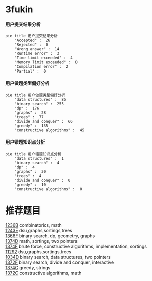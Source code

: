 # 3fukin

<!-- tabs:start -->



#### **用户提交结果分析**

```mermaid
pie title 用户提交结果分析
    "Accepted" :  26
    "Rejected" :  0
    "Wrong answer" :  14
    "Runtime error" :  3
    "Time limit exceeded" :  4
    "Memory limit exceeded" :  0
    "Compilation error" :  2
    "Partial" :  0
```

#### **用户做题类型偏好分析**

```mermaid
pie title 用户做题类型偏好分析
    "data structures" :  85
    "binary search" :  255
    "dp" :  176
    "graphs" :  28
    "trees" :  77
    "divide and conquer" :  66
    "greedy" :  135
    "constructive algorithms" :  45
```
#### **用户错题知识点分析**

```mermaid
pie title 用户错题知识点分析
    "data structures" :  1
    "binary search" :  4
    "dp" :  4
    "graphs" :  30
    "trees" :  4
    "divide and conquer" :  0
    "greedy" :  10
    "constructive algorithms" :  0
```



<!-- tabs:end -->
# 推荐题目
[1236B](https://codeforces.com/contest/1236/problem/B)		combinatorics,
                        math		  
[1243E](https://codeforces.com/contest/1243/problem/E)		dsu,graphs,sortings,trees		  
[1366F](https://codeforces.com/contest/1366/problem/F)		binary search,
                        dp,
                        geometry,
                        graphs		  
[1374D](https://codeforces.com/contest/1374/problem/D)		math,
                        sortings,
                        two pointers		  
[1374F](https://codeforces.com/contest/1374/problem/F)		brute force,
                        constructive algorithms,
                        implementation,
                        sortings		  
[11292](https://codeforces.com/contest/1129/problem/2)		dsu,graphs,sortings,trees		  
[1034D](https://codeforces.com/contest/1034/problem/D)		binary search,
                        data structures,
                        two pointers		  
[1372F](https://codeforces.com/contest/1372/problem/F)		binary search,
                        divide and conquer,
                        interactive		  
[1374C](https://codeforces.com/contest/1374/problem/C)		greedy,
                        strings		  
[1372C](https://codeforces.com/contest/1372/problem/C)		constructive algorithms,
                        math		  
